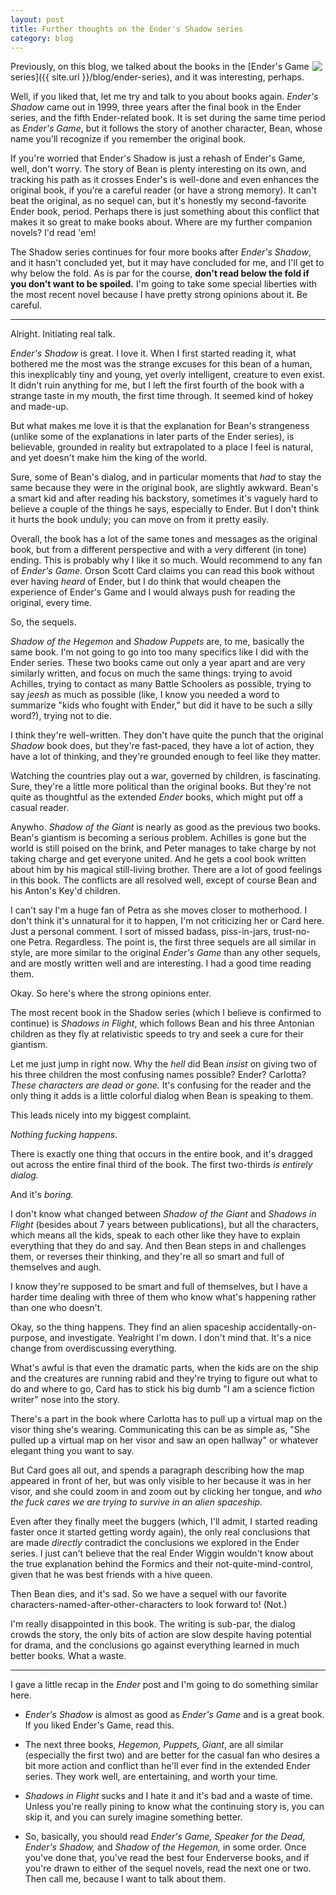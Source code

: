 ```yaml
---
layout: post
title: Further thoughts on the Ender's Shadow series
category: blog
---
```


<img src="{{ site.url }}/images/shadow.jpg" align="right" style="margin:0px 5px">

Previously, on this blog, we talked about the books in the [Ender's Game series]({{ site.url }}/blog/ender-series), and it was interesting, perhaps.

Well, if you liked that, let me try and talk to you about books again. *Ender's Shadow* came out in 1999, three years after the final book in the Ender series, and the fifth Ender-related book. It is set during the same time period as *Ender's Game*, but it follows the story of another character, Bean, whose name you'll recognize if you remember the original book.

If you're worried that Ender's Shadow is just a rehash of Ender's Game, well, don't worry. The story of Bean is plenty interesting on its own, and tracking his path as it crosses Ender's is well-done and even enhances the original book, if you're a careful reader (or have a strong memory). It can't beat the original, as no sequel can, but it's honestly my second-favorite Ender book, period. Perhaps there is just something about this conflict that makes it so great to make books about. Where are my further companion novels? I'd read 'em!

The Shadow series continues for four more books after *Ender's Shadow*, and it hasn't concluded yet, but it may have concluded for me, and I'll get to why below the fold. As is par for the course, **don't read below the fold if you don't want to be spoiled.** I'm going to take some special liberties with the most recent novel because I have pretty strong opinions about it. Be careful.

-----

Alright. Initiating real talk.

*Ender's Shadow* is great. I love it. When I first started reading it, what bothered me the most was the strange excuses for this bean of a human, this inexplicably tiny and young, yet overly intelligent, creature to even exist. It didn't ruin anything for me, but I left the first fourth of the book with a strange taste in my mouth, the first time through. It seemed kind of hokey and made-up.

But what makes me love it is that the explanation for Bean's strangeness (unlike some of the explanations in later parts of the Ender series), is believable, grounded in reality but extrapolated to a place I feel is natural, and yet doesn't make him the king of the world.

Sure, some of Bean's dialog, and in particular moments that *had* to stay the same because they were in the original book, are slightly awkward. Bean's a smart kid and after reading his backstory, sometimes it's vaguely hard to believe a couple of the things he says, especially to Ender. But I don't think it hurts the book unduly; you can move on from it pretty easily.

Overall, the book has a lot of the same tones and messages as the original book, but from a different perspective and with a very different (in tone) ending. This is probably why I like it so much. Would recommend to any fan of *Ender's Game*. Orson Scott Card claims you can read this book without ever having *heard* of Ender, but I do think that would cheapen the experience of Ender's Game and I would always push for reading the original, every time.

So, the sequels.

*Shadow of the Hegemon* and *Shadow Puppets* are, to me, basically the same book. I'm not going to go into too many specifics like I did with the Ender series. These two books came out only a year apart and are very similarly written, and focus on much the same things: trying to avoid Achilles, trying to contact as many Battle Schoolers as possible, trying to say *jeesh* as much as possible (like, I know you needed a word to summarize "kids who fought with Ender," but did it have to be such a silly word?), trying not to die.

I think they're well-written. They don't have quite the punch that the original *Shadow* book does, but they're fast-paced, they have a lot of action, they have a lot of thinking, and they're grounded enough to feel like they matter.

Watching the countries play out a war, governed by children, is fascinating. Sure, they're a little more political than the original books. But they're not quite as thoughtful as the extended *Ender* books, which might put off a casual reader.

Anywho. *Shadow of the Giant* is nearly as good as the previous two books. Bean's giantism is becoming a serious problem. Achilles is gone but the world is still poised on the brink, and Peter manages to take charge by not taking charge and get everyone united. And he gets a cool book written about him by his magical still-living brother. There are a lot of good feelings in this book. The conflicts are all resolved well, except of course Bean and his Anton's Key'd children.

I can't say I'm a huge fan of Petra as she moves closer to motherhood. I don't think it's unnatural for it to happen, I'm not criticizing her or Card here. Just a personal comment. I sort of missed badass, piss-in-jars, trust-no-one Petra. Regardless. The point is, the first three sequels are all similar in style, are more similar to the original *Ender's Game* than any other sequels, and are mostly written well and are interesting. I had a good time reading them.

Okay. So here's where the strong opinions enter.

The most recent book in the Shadow series (which I believe is confirmed to continue) is *Shadows in Flight*, which follows Bean and his three Antonian children as they fly at relativistic speeds to try and seek a cure for their giantism.

Let me just jump in right now. Why the *hell* did Bean *insist* on giving two of his three children the most confusing names possible? Ender? Carlotta? *These characters are dead or gone.* It's confusing for the reader and the only thing it adds is a little colorful dialog when Bean is speaking to them.

This leads nicely into my biggest complaint.

*Nothing fucking happens.*

There is exactly one thing that occurs in the entire book, and it's dragged out across the entire final third of the book. The first two-thirds *is entirely dialog.*

And it's *boring.*

I don't know what changed between *Shadow of the Giant* and *Shadows in Flight* (besides about 7 years between publications), but all the characters, which means all the kids, speak to each other like they have to explain everything that they do and say. And then Bean steps in and challenges them, or reverses their thinking, and they're all so smart and full of themselves and augh.

I know they're supposed to be smart and full of themselves, but I have a harder time dealing with three of them who know what's happening rather than one who doesn't.

Okay, so the thing happens. They find an alien spaceship accidentally-on-purpose, and investigate. Yealright I'm down. I don't mind that. It's a nice change from overdiscussing everything.

What's awful is that even the dramatic parts, when the kids are on the ship and the creatures are running rabid and they're trying to figure out what to do and where to go, Card has to stick his big dumb "I am a science fiction writer" nose into the story.

There's a part in the book where Carlotta has to pull up a virtual map on the visor thing she's wearing. Communicating this can be as simple as, "She pulled up a virtual map on her visor and saw an open hallway" or whatever elegant thing you want to say.

But Card goes all out, and spends a paragraph describing how the map appeared in front of her, but was only visible to her because it was in her visor, and she could zoom in and zoom out by clicking her tongue, and *who the fuck cares we are trying to survive in an alien spaceship.*

Even after they finally meet the buggers (which, I'll admit, I started reading faster once it started getting wordy again), the only real conclusions that are made *directly* contradict the conclusions we explored in the Ender series. I just can't believe that the real Ender Wiggin wouldn't know about the true explanation behind the Formics and their not-quite-mind-control, given that he was best friends with a hive queen.

Then Bean dies, and it's sad. So we have a sequel with our favorite characters-named-after-other-characters to look forward to! (Not.)

I'm really disappointed in this book. The writing is sub-par, the dialog crowds the story, the only bits of action are slow despite having potential for drama, and the conclusions go against everything learned in much better books. What a waste.

-----

I gave a little recap in the *Ender* post and I'm going to do something similar here.

- *Ender's Shadow* is almost as good as *Ender's Game* and is a great book. If you liked Ender's Game, read this.

- The next three books, *Hegemon, Puppets, Giant*, are all similar (especially the first two) and are better for the casual fan who desires a bit more action and conflict than he'll ever find in the extended Ender series. They work well, are entertaining, and worth your time.

- *Shadows in Flight* sucks and I hate it and it's bad and a waste of time. Unless you're really pining to know what the continuing story is, you can skip it, and you can surely imagine something better.

- So, basically, you should read *Ender's Game, Speaker for the Dead, Ender's Shadow,* and *Shadow of the Hegemon,* in some order. Once you've done that, you've read the best four Enderverse books, and if you're drawn to either of the sequel novels, read the next one or two. Then call me, because I want to talk about them.
